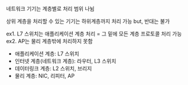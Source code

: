 네트워크 기기는 계층별로 처리 범위 나뉨

상위 계층을 처리할 수 있는 기기는 하위계층까지 처리 가능
but, 반대는 불가

ex1. L7 스위치는 애플리케이션 계층 처리 = 그 밑에 모든 계층 프로토콜 처리 가능
ex2. AP는 물리 계층밖에 처리하지 못함

- 애플리케이션 계층: L7 스위치
- 인터넷 계층(네트워크 계층): 라우터, L3 스위치
- 데이터링크 계층: L2 스위치, 브리지
- 물리 계층: NIC, 리피터, AP